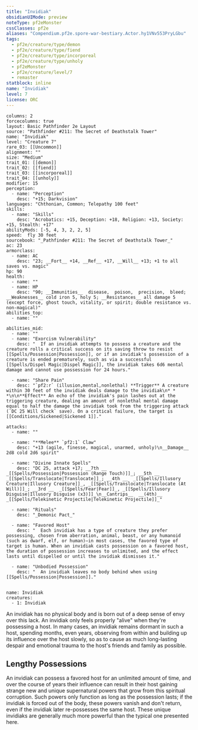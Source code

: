 ```yaml
---
title: "Invidiak"
obsidianUIMode: preview
noteType: pf2eMonster
cssClasses: pf2e
aliases: "Compendium.pf2e.spore-war-bestiary.Actor.hy1VNv553PryLGbu" 
tags:
  - pf2e/creature/type/demon
  - pf2e/creature/type/fiend
  - pf2e/creature/type/incorporeal
  - pf2e/creature/type/unholy
  - pf2eMonster
  - pf2e/creature/level/7
  - remaster
statblock: inline
name: "Invidiak"
level: 7
license: ORC
---
```


```statblock
columns: 2
forcecolumns: true
layout: Basic Pathfinder 2e Layout
source: "Pathfinder #211: The Secret of Deathstalk Tower"
name: "Invidiak"
level: "Creature 7"
rare_03: [[Uncommon]]
alignment: ""
size: "Medium"
trait_01: [[demon]]
trait_02: [[fiend]]
trait_03: [[incorporeal]]
trait_04: [[unholy]]
modifier: 15
perception:
  - name: "Perception"
    desc: "+15; Darkvision"
languages: "Chthonian, Common; Telepathy 100 feet"
skills:
  - name: "Skills"
    desc: "Acrobatics: +15, Deception: +18, Religion: +13, Society: +15, Stealth: +17"
abilityMods: [-5, 4, 3, 2, 2, 5]
speed:  fly 30 feet
sourcebook: "_Pathfinder #211: The Secret of Deathstalk Tower_"
ac: 23
armorclass:
  - name: AC
    desc: "23; __Fort__ +14, __Ref__ +17, __Will__ +13; +1 to all saves vs. magic"
hp: 90
health:
  - name: ""
  - name: HP
    desc: "90; __Immunities__  disease,  poison,  precision,  bleed; __Weaknesses__ cold iron 5, holy 5; __Resistances__ all damage 5 (except force, ghost touch, vitality, or spirit; double resistance vs. non-magical)"
abilities_top:
  - name: ""

abilities_mid:
  - name: ""
  - name: "Exorcism Vulnerability"
    desc: "  If an invidiak attempts to possess a creature and the creature rolls a critical success on its saving throw to resist [[Spells/Possession|Possession]], or if an invidiak's possession of a creature is ended prematurely, such as via a successful [[Spells/Dispel Magic|Dispel Magic]], the invidiak takes 6d6 mental damage and cannot use possession for 24 hours."

  - name: "Share Pain"
    desc: "`pf2:r` (illusion,mental,nonlethal) **Trigger** A creature within 30 feet of the invidiak deals damage to the invidiak\n* * *\n\n**Effect** An echo of the invidiak's pain lashes out at the triggering creature, dealing an amount of nonlethal mental damage equal to half the damage the invidiak took from the triggering attack (`DC 25 Will check` save). On a critical failure, the target is [[Conditions/Sickened|Sickened 1]]."

attacks:
  - name: ""

  - name: "**Melee** `pf2:1` Claw"
    desc: "+13 (agile, finesse, magical, unarmed, unholy)\n__Damage__  2d8 cold 2d6 spirit"

  - name: "Divine Innate Spells"
    desc: "DC 25, attack +17; __7th __  _[[Spells/Possession|Possession (Range Touch)]]_; __5th __  _[[Spells/Translocate|Translocate]]_; __4th __  _[[Spells/Illusory Creature|Illusory Creature]]_, _[[Spells/Translocate|Translocate (At Will)]]_; __3rd __  _[[Spells/Fear|Fear]]_, _[[Spells/Illusory Disguise|Illusory Disguise (x3)]]_\n__Cantrips__  __(4th)__ _[[Spells/Telekinetic Projectile|Telekinetic Projectile]]_"

  - name: "Rituals"
    desc: "_Demonic Pact_"

  - name: "Favored Host"
    desc: "  Each invidiak has a type of creature they prefer possessing, chosen from aberration, animal, beast, or any humanoid (such as dwarf, elf, or human)—in most cases, the favored type of target is human. When an invidiak casts possession on a favored host, the duration of possession increases to unlimited, and the effect lasts until dispelled or until the invidiak dismisses it."

  - name: "Unbodied Possession"
    desc: "  An invidiak leaves no body behind when using [[Spells/Possession|Possession]]."
 
```

```encounter-table
name: Invidiak
creatures:
  - 1: Invidiak
```



An invidiak has no physical body and is born out of a deep sense of envy over this lack. An invidiak only feels properly "alive" when they're possessing a host. In many cases, an invidiak remains dormant in such a host, spending months, even years, observing from within and building up its influence over the host slowly, so as to cause as much long-lasting despair and emotional trauma to the host's friends and family as possible.

## Lengthy Possessions

An invidiak can possess a favored host for an unlimited amount of time, and over the course of years their influence can result in their host gaining strange new and unique supernatural powers that grow from this spiritual corruption. Such powers only function as long as the possession lasts; if the invidiak is forced out of the body, these powers vanish and don't return, even if the invidiak later re-possesses the same host. These unique invidiaks are generally much more powerful than the typical one presented here.
